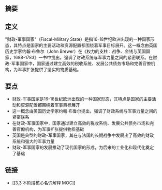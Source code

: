 ## 摘要


## 定义
"财政-军事国家"（Fiscal-Military State）是指16-18世纪欧洲出现的一种国家形态，其特点是国家的主要活动和资源配置都围绕着军事目标展开。这一概念由英国历史学家约翰·布鲁尔（John Brewer）在《权力的支柱：战争、金钱与英国国家，1688-1783》一书中提出，强调了财政系统与军事力量之间的紧密联系。在财政-军事国家中，国家通过建立高效的税收系统、发展公共债务市场和完善官僚机构，为军事扩张提供了坚实的物质基础。

## 要点
- 财政-军事国家是16-18世纪欧洲出现的一种国家形态，其特点是国家的主要活动和资源配置都围绕着军事目标展开
- 这一概念由英国历史学家约翰·布鲁尔提出，强调了财政系统与军事力量之间的紧密联系
- 在财政-军事国家中，国家通过建立高效的税收系统、发展公共债务市场和完善官僚机构，为军事扩张提供物质基础
- 英国是典型的财政-军事国家，其在与法国的长期战争中发展出了高效的财政系统和强大的军事力量
- 财政-军事国家的发展推动了现代国家的形成，为后来的工业化和现代化奠定了基础

## 链接
- [[3.3 本阶段核心名词解释 MOC]]
